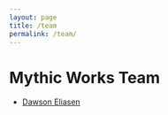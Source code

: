 ```yaml
---
layout: page
title: /team
permalink: /team/
---
```


# Mythic Works Team

* [Dawson Eliasen](dawsoneliasen.com)
